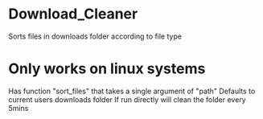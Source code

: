 # Download_Cleaner
Sorts files in downloads folder according to file type

# Only works on linux systems
Has function "sort_files" that takes a single argument of "path"
Defaults to current users downloads folder
If run directly will clean the folder every 5mins
